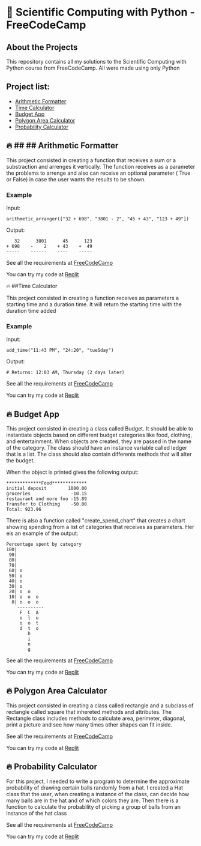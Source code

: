 # :snake: Scientific Computing with Python - FreeCodeCamp

## About the Projects

This repository contains all my solutions to the Scientific Computing with Python course from FreeCodeCamp. All were made using only Python

## Project list:

- [Arithmetic Formatter](#arithmetic-formatter)
- [Time Calculator](#time-calculator)
- [Budget App](#budget-app)
- [Polygon Area Calculator](#Polygon-Area-Calculator)
- [Probability Calculator](#probability-calculator)

## :fire: ## ## Arithmetic Formatter

This project consisted in creating a function that receives a sum or a substraction and arrenges it vertically. The function receives as a parameter the problems to arrenge and also can receive an optional parameter ( True or False) in case the user wants the results to be shown. 

### Example 

Input: 

`arithmetic_arranger(["32 + 698", "3801 - 2", "45 + 43", "123 + 49"])`

Output: 

```
   32      3801      45      123
+ 698    -    2    + 43    +  49
-----    ------    ----    -----
```

See all the requirements at [FreeCodeCamp](https://www.freecodecamp.org/learn/scientific-computing-with-python/scientific-computing-with-python-projects/arithmetic-formatter)

You can try my code at [Replit](https://replit.com/@PabloPerez26/boilerplate-arithmetic-formatter#arithmetic_arranger.py)

:fire: ##Time Calculator

This project consisted in creating a function receives as parameters a starting time and a duration time. It will return the starting time with the duration time added 

### Example 

Input: 

`add_time("11:43 PM", "24:20", "tueSday")`

Output: 

` # Returns: 12:03 AM, Thursday (2 days later) `

See all the requirements at [FreeCodeCamp](https://www.freecodecamp.org/learn/scientific-computing-with-python/scientific-computing-with-python-projects/time-calculator)

You can try my code at [Replit](https://replit.com/@PabloPerez26/time-calculator#main.py)

## :fire: Budget App

This project consisted in creating a class called Budget. It should be able to instantiate objects based on different budget categories like food, clothing, and entertainment. When objects are created, they are passed in the name of the category. The class should have an instance variable called ledger that is a list. The class should also contain differents methods that will alter the budget. 

When the object is printed gives the following output:

```
*************Food*************
initial deposit        1000.00
groceries               -10.15
restaurant and more foo -15.89
Transfer to Clothing    -50.00
Total: 923.96
```

There is also a function called "create_spend_chart" that creates a chart showing spending from a list of categories that receives as parameters. Her eis an example of the output:

```
Percentage spent by category
100|          
 90|          
 80|          
 70|          
 60| o        
 50| o        
 40| o        
 30| o        
 20| o  o     
 10| o  o  o  
  0| o  o  o  
    ----------
     F  C  A  
     o  l  u  
     o  o  t  
     d  t  o  
        h     
        i     
        n     
        g 
```

See all the requirements at [FreeCodeCamp](https://www.freecodecamp.org/learn/scientific-computing-with-python/scientific-computing-with-python-projects/budget-app)

You can try my code at [Replit](https://replit.com/@PabloPerez26/budget-app)


## :fire: Polygon Area Calculator

This project consisted in creating a class called rectangle and a subclass of rectangle called square that inhereted methods and attributes. The Rectangle class includes methods to calculate area, perimeter, diagonal, print a picture and see how many times other shapes can fit inside. 


See all the requirements at [FreeCodeCamp](https://www.freecodecamp.org/learn/scientific-computing-with-python/scientific-computing-with-python-projects/polygon-area-calculator)

You can try my code at [Replit](https://replit.com/@PabloPerez26/polygon-area-calculator)

## :fire: Probability Calculator

For this project, I needed to write a program to determine the approximate probability of drawing certain balls randomly from a hat. I created a Hat class that the user, when creating a instance of the class, can decide how many balls are in the hat  and of which colors they are. Then there is a function to calculate the probability of picking a group of balls from an instance of the hat class


See all the requirements at [FreeCodeCamp](https://www.freecodecamp.org/learn/scientific-computing-with-python/scientific-computing-with-python-projects/probability-calculator)

You can try my code at [Replit](https://replit.com/@PabloPerez26/boilerplate-probability-calculator)




